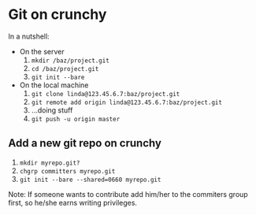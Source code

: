 # Git on crunchy

In a nutshell:

- On the server 
  1. `mkdir /baz/project.git`
  2. `cd /baz/project.git`
  3. `git init --bare`
- On the local machine
  1. `git clone linda@123.45.6.7:baz/project.git`
  2. `git remote add origin linda@123.45.6.7:baz/project.git`
  3.  ...doing stuff
  4. `git push -u origin master`

## Add a new git repo on crunchy

1. `mkdir myrepo.git?`
2. `chgrp committers myrepo.git`
3. `git init --bare --shared=0660 myrepo.git`

Note: If someone wants to contribute add him/her to the commiters group first,
so he/she earns writing privileges. 












